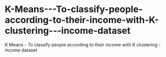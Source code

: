 # K-Means---To-classify-people-according-to-their-income-with-K-clustering---income-dataset
K Means - To classify people according to their income with K clustering - income dataset

